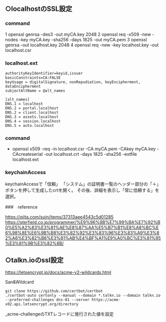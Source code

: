 ## ○localhostのSSL設定

### command

1 openssl genrsa -des3 -out myCA.key 2048
2 openssl req -x509 -new -nodes -key myCA.key -sha256 -days 1825 -out myCA.pem
3 openssl genrsa -out localhost.key 2048
4 openssl req -new -key localhost.key -out localhost.csr

### localhost.ext

```
authorityKeyIdentifier=keyid,issuer
basicConstraints=CA:FALSE
keyUsage = digitalSignature, nonRepudiation, keyEncipherment, dataEncipherment
subjectAltName = @alt_names

[alt_names]
DNS.1 = localhost
DNS.2 = portal.localhost
DNS.2 = client.localhost
DNS.3 = assets.localhost
DNS.4 = session.localhost
DNS.5 = auto.localhost
```

### command 

- openssl x509 -req -in localhost.csr -CA myCA.pem -CAkey myCA.key -CAcreateserial -out localhost.crt -days 1825 -sha256 -extfile localhost.ext

### keychainAccess

keychainAccessで「信頼」
「システム」の証明書一覧のヘッダー部分の「＋」ボタンを押して生成したcrtを開く。
その後、詳細を表示し「常に信頼する」を選択。

###　reference

https://qiita.com/suin/items/37313aee4543c5d01285
https://sterfield.co.jp/programmer/%E9%96%8B%E7%99%BA%E7%92%B0%E5%A2%83%E3%81%AE%E8%87%AA%E5%B7%B1%E8%A8%BC%E6%98%8E%E6%9B%B8%E3%82%92%E3%83%96%E3%83%A9%E3%82%A6%E3%82%B6%E3%81%AB%E4%BF%A1%E9%A0%BC%E3%81%95%E3%81%9B%E3%82%8B/

## ○talkn.ioのssl設定

https://letsencrypt.jp/docs/acme-v2-wildcards.html

San&Wildcard
```
git clone https://github.com/certbot/certbot
./certbot-auto certonly --manual --domain *.talkn.io --domain talkn.io --preferred-challenges dns-01 --server https://acme-v02.api.letsencrypt.org/directory
```

_acme-challengeのTXTレコードに発行された値を設定
